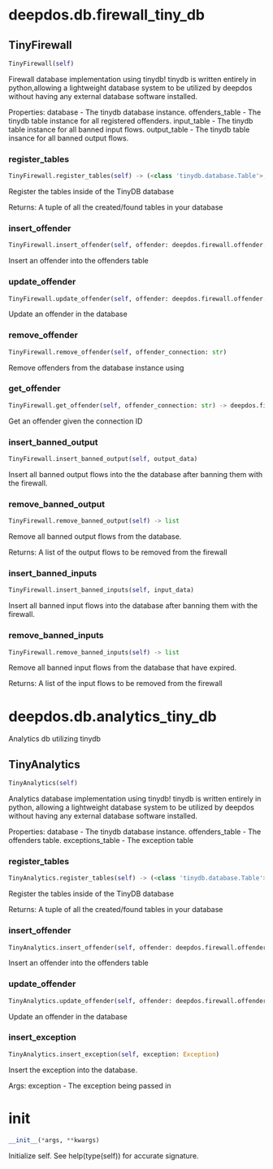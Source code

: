 # deepdos.db.firewall_tiny_db

## TinyFirewall
```python
TinyFirewall(self)
```

Firewall database implementation using tinydb! tinydb is written entirely
in python,allowing a lightweight database system to be utilized by deepdos
without having any external database software installed.

Properties:
    database - The tinydb database instance.
    offenders_table - The tinydb table instance for all registered offenders.
    input_table - The tinydb table instance for all banned input flows.
    output_table - The tinydb table insance for all banned output flows.

### register_tables
```python
TinyFirewall.register_tables(self) -> (<class 'tinydb.database.Table'>, <class 'tinydb.database.Table'>, <class 'tinydb.database.Table'>)
```

Register the tables inside of the TinyDB database

Returns:
    A tuple of all the created/found tables in your database

### insert_offender
```python
TinyFirewall.insert_offender(self, offender: deepdos.firewall.offender.Offender)
```

Insert an offender into the offenders table

### update_offender
```python
TinyFirewall.update_offender(self, offender: deepdos.firewall.offender.Offender)
```

Update an offender in the database

### remove_offender
```python
TinyFirewall.remove_offender(self, offender_connection: str)
```

Remove offenders from the database instance using

### get_offender
```python
TinyFirewall.get_offender(self, offender_connection: str) -> deepdos.firewall.offender.Offender
```

Get an offender given the connection ID

### insert_banned_output
```python
TinyFirewall.insert_banned_output(self, output_data)
```

Insert all banned output flows into the the database after banning them
with the firewall.

### remove_banned_output
```python
TinyFirewall.remove_banned_output(self) -> list
```

Remove all banned output flows from the database.

Returns:
    A list of the output flows to be removed from the firewall

### insert_banned_inputs
```python
TinyFirewall.insert_banned_inputs(self, input_data)
```

Insert all banned input flows into the database after banning them
with the firewall.

### remove_banned_inputs
```python
TinyFirewall.remove_banned_inputs(self) -> list
```

Remove all banned input flows from the database that have expired.

Returns:
    A list of the input flows to be removed from the firewall

# deepdos.db.analytics_tiny_db

Analytics db utilizing tinydb

## TinyAnalytics
```python
TinyAnalytics(self)
```

Analytics database implementation using tinydb! tinydb is written entirely
in python, allowing a lightweight database system to be utilized by deepdos
without having any external database software installed.

Properties:
    database         - The tinydb database instance.
    offenders_table  - The offenders table.
    exceptions_table - The exception table

### register_tables
```python
TinyAnalytics.register_tables(self) -> (<class 'tinydb.database.Table'>, <class 'tinydb.database.Table'>)
```

Register the tables inside of the TinyDB database

Returns:
    A tuple of all the created/found tables in your database

### insert_offender
```python
TinyAnalytics.insert_offender(self, offender: deepdos.firewall.offender.Offender)
```

Insert an offender into the offenders table

### update_offender
```python
TinyAnalytics.update_offender(self, offender: deepdos.firewall.offender.Offender)
```

Update an offender in the database

### insert_exception
```python
TinyAnalytics.insert_exception(self, exception: Exception)
```

Insert the exception into the database.

Args:
    exception - The exception being passed in

# __init__
```python
__init__(*args, **kwargs)
```
Initialize self.  See help(type(self)) for accurate signature.
